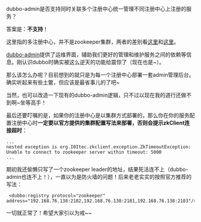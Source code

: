 dubbo-admin是否支持同时关联多个注册中心统一管理不同注册中心上注册的服务？

答案是：**不支持**！


这里指的多注册中心，并不是zookeeper集群，两者的差别看[这里](http://alibaba.github.io/dubbo-doc-static/Multi+Registry-zh.htm)和[这里](http://alibaba.github.io/dubbo-doc-static/Zookeeper+Registry-zh.htm)。

[dubbo-admin](http://alibaba.github.io/dubbo-doc-static/Operation+Tutorial-zh.htm)提供了运维界面，辅助我们更好的管理和维护服务之间的依赖等信息。刚认识dubbo时确实被这么逆天的功能给震惊了（现在也是~）。

那么该怎么办呢？目前想到的就只是为每一个注册中心部署一套admin管理后台。确实听起来有些土鳖，但应该是最省事儿的了吧~

当然，也可以改造一下现有的dubbo-admin逻辑，只不过以现在我的道行还做不到啊~坐等高手！

最后还要叮嘱的是，如果你的注册中心是以集群方式部署的，那么你在你的服务配置注册中心时**一定要以官方提供的集群配置写法来部署，否则会提示zkClient连接超时**：

	...
	nested exception is org.I0Itec.zkclient.exception.ZkTimeoutException: Unable to connect to zookeeper server within timeout: 5000
	...

期初我还偷懒只写了一个zookeeper leader的地址，结果死活连不上（dubbo-admin也连不上！），一直以为是防火墙的问题！后来老老实实的按照官方推荐的写法：

	 <dubbo:registry protocol="zookeeper" address="192.168.76.138:2182,192.168.76.138:2181,192.168.76.138:2183"/>

一切就正常了！希望大家引以为戒~~

